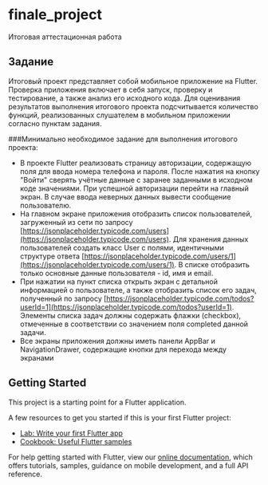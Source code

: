 # finale_project

Итоговая аттестационная работа


## Задание

Итоговый проект представляет собой мобильное приложение на Flutter.
Проверка приложения включает в себя запуск, проверку и тестирование, а также анализ его исходного кода.
Для оценивания результатов выполнения итогового проекта подсчитывается количество функций, реализованных слушателем в мобильном приложении согласно пунктам задания.

###Минимально необходимое задание для выполнения итогового проекта:

- В проекте Flutter реализовать страницу авторизации, содержащую поля для ввода номера телефона и пароля.
  После нажатия на кнопку "Войти" сверять учётные данные с заранее заданными в исходном коде значениями.
  При успешной авторизации перейти на главный экран. В случае ввода неверных данных вывести сообщение пользователю.
- На главном экране приложения отобразить список пользователей, загруженный из сети по запросу [https://jsonplaceholder.typicode.com/users](https://jsonplaceholder.typicode.com/users).
  Для хранения данных пользователей создать класс User с полями, идентичными структуре ответа [https://jsonplaceholder.typicode.com/users/1](https://jsonplaceholder.typicode.com/users/1).
  В списке отобразить только основные данные пользователя - id, имя и email.
- При нажатии на пункт списка открыть экран с детальной информацией о пользователе, а также отобразить список его задач,
  полученный по запросу [https://jsonplaceholder.typicode.com/todos?userId=1](https://jsonplaceholder.typicode.com/todos?userId=1).
  Элементы списка задач должны содержать флажки (checkbox), отмеченные в соответствии со значением поля completed данной задачи.
- Все экраны приложения должны иметь панели AppBar и NavigationDrawer, содержащие кнопки для перехода между экранами



## Getting Started

This project is a starting point for a Flutter application.

A few resources to get you started if this is your first Flutter project:

- [Lab: Write your first Flutter app](https://flutter.dev/docs/get-started/codelab)
- [Cookbook: Useful Flutter samples](https://flutter.dev/docs/cookbook)

For help getting started with Flutter, view our
[online documentation](https://flutter.dev/docs), which offers tutorials,
samples, guidance on mobile development, and a full API reference.